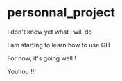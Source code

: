 # personnal_project

I don't know yet what i will do

I am starting to learn how to use GIT

For now, it's going well !

Youhou !!!
